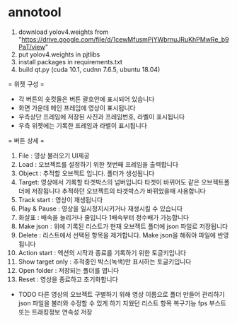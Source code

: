 # annotool
1. download yolov4.weights from "https://drive.google.com/file/d/1cewMfusmPjYWbrnuJRuKhPMwRe_b9PaT/view"
2. put yolov4.weights in pjtlibs
3. install packages in requirements.txt
4. build qt.py (cuda 10.1, cudnn 7.6.5, ubuntu 18.04)

= 위젯 구성 =
* 각 버튼의 숏컷들은 버튼 괄호안에 표시되어 있습니다
* 화면 가운데 메인 프레임에 영상이 표시됩니다
* 우측상단 프레임에 저장된 사진과 프레임번호, 라벨이 표시됩니다
* 우측 위젯에는 기록한 프레임과 라벨이 표시됩니다

= 버튼 상세 =
1) File : 영상 불러오기 UI제공
2) Load : 오브젝트를 설정하기 위한 첫번째 프레임을 출력합니다
3) Object : 추적할 오브젝트 입니다. 폴더가 생성됩니다
4) Target: 영상에서 기록할 타겟박스의 넘버입니다 타겟이 바뀌어도 같은 오브젝트폴더에 저장됩니다
추적하던 오브젝트의 타겟박스가 바뀌었을때 사용합니다
5) Track start : 영상이 재생됩니다
6) Play & Pause : 영상을 일시정지시키거나 재생시킬 수 있습니다
7) 화살표 : 배속을 늘리거나 줄입니다 1배속부터 정수배가 가능합니다
8) Make json : 위에 기록된 리스트가 현재 오브젝트 폴더에 json 파일로 저장됩니다
9) Delete : 리스트에서 선택된 항목을 제거합니다. Make json을 해줘야 파일에 반영됩니다
10) Action start : 액션의 시작과 종료를 기록하기 위한 토글키입니다
11) Show target only : 추적중인 박스(녹색)만 표시하는 토글키입니다
12) Open folder : 저장되는 폴더를 엽니다
13) Reset : 영상을 종료하고 초기화합니다


* TODO 
다른 영상의 오브젝트 구별하기 위해 영상 이름으로 폴더 만들어 관리하기
json 파일을 불러와 수정할 수 있게 하기
지웠던 리스트 항목 복구기능
fps 부스트 또는 트래킹정보 연속성 저장
